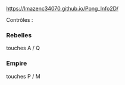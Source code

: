 
 https://lmazenc34070.github.io/Pong_Info2D/


Contrôles :

### Rebelles
touches A / Q 
### Empire
touches P / M 
